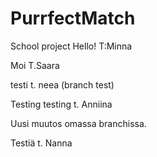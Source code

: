 # PurrfectMatch

School project
Hello! T:Minna

Moi T.Saara

testi t. neea (branch test)

Testing testing t. Anniina


Uusi muutos omassa branchissa.


Testiä t. Nanna

